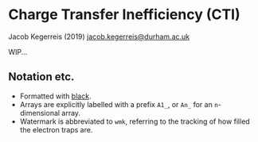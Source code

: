 Charge Transfer Inefficiency (CTI)
==================================

Jacob Kegerreis (2019) jacob.kegerreis@durham.ac.uk

WIP...


















Notation etc.
-------------
+ Formatted with [black](https://github.com/psf/black).
+ Arrays are explicitly labelled with a prefix `A1_`, or `An_` for an
    `n`-dimensional array.
+ Watermark is abbreviated to `wmk`, referring to the tracking of how filled 
    the electron traps are.

